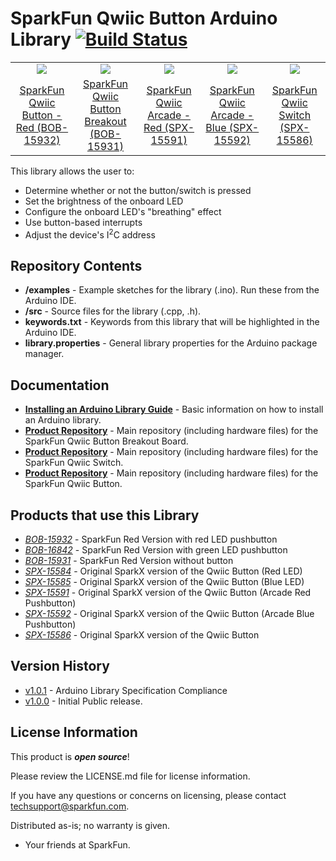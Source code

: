 SparkFun Qwiic Button Arduino Library [![Build Status](https://travis-ci.org/sparkfun/SparkFun_Qwiic_Button_Arduino_Library.svg?branch=master)](https://travis-ci.org/sparkfun/SparkFun_Qwiic_Button_Arduino_Library)
========================================
<table class="table table-hover table-striped table-bordered">
  <tr align="center">
   <td><a href="https://www.sparkfun.com/products/15932"><img src="https://cdn.sparkfun.com/assets/parts/1/4/5/7/3/15932-SparkFun_Qwiic_Button_-_Red-01.jpg"></a></td>
   <td><a href="https://www.sparkfun.com/products/15931"><img src="https://cdn.sparkfun.com/assets/parts/1/4/5/7/2/15931-SparkFun_Qwiic_Button_Breakout-01.jpg"></a></td>
   <td><a href="https://www.sparkfun.com/products/15591"><img src="https://cdn.sparkfun.com//assets/parts/1/4/1/9/8/15591-Qwiic_Arcade_-_Red-01a.jpg"></a></td>
   <td><a href="https://www.sparkfun.com/products/15592"><img src="https://cdn.sparkfun.com//assets/parts/1/4/1/9/9/15592-Qwiic_Arcade_-_Blue-01a.jpg"></a></td>
   <td><a href="https://www.sparkfun.com/products/15586"><img src="https://cdn.sparkfun.com//assets/parts/1/4/1/9/2/15586-Qwiic_Switch__without_microswitch_-01a.jpg"></a></td>
  </tr>
  <tr align="center">
    <td><a href="https://www.sparkfun.com/products/15932">SparkFun Qwiic Button - Red (BOB-15932)</a></td>
    <td><a href="https://www.sparkfun.com/products/15931">SparkFun Qwiic Button Breakout (BOB-15931)</a></td>
    <td><a href="https://www.sparkfun.com/products/15591">SparkFun Qwiic Arcade - Red (SPX-15591)</a></td>
    <td><a href="https://www.sparkfun.com/products/15592">SparkFun Qwiic Arcade - Blue (SPX-15592)</a></td>
    <td><a href="https://www.sparkfun.com/products/15586">SparkFun Qwiic Switch (SPX-15586)</a></td>
  </tr>
</table>


This library allows the user to:

* Determine whether or not the button/switch is pressed 
* Set the brightness of the onboard LED
* Configure the onboard LED's "breathing" effect
* Use button-based interrupts
* Adjust the device's I<sup>2</sup>C address


Repository Contents
-------------------

* **/examples** - Example sketches for the library (.ino). Run these from the Arduino IDE. 
* **/src** - Source files for the library (.cpp, .h).
* **keywords.txt** - Keywords from this library that will be highlighted in the Arduino IDE. 
* **library.properties** - General library properties for the Arduino package manager. 

Documentation
--------------

* **[Installing an Arduino Library Guide](https://learn.sparkfun.com/tutorials/installing-an-arduino-library)** - Basic information on how to install an Arduino library.
* **[Product Repository](https://github.com/sparkfun/Qwiic_Button)** - Main repository (including hardware files) for the SparkFun Qwiic Button Breakout Board.
* **[Product Repository](https://github.com/sparkfunX/Qwiic_Switch)** - Main repository (including hardware files) for the SparkFun Qwiic Switch.
* **[Product Repository](https://github.com/sparkfunX/Qwiic_Button)** - Main repository (including hardware files) for the SparkFun Qwiic Button.

Products that use this Library 
---------------------------------

* [*BOB-15932*](https://www.sparkfun.com/products/15932) - SparkFun Red Version with red LED pushbutton
* [*BOB-16842*](https://www.sparkfun.com/products/16842) - SparkFun Red Version with green LED pushbutton
* [*BOB-15931*](https://www.sparkfun.com/products/15931) - SparkFun Red Version without button
* [*SPX-15584*](https://www.sparkfun.com/products/15584) - Original SparkX version of the Qwiic Button (Red LED)
* [*SPX-15585*](https://www.sparkfun.com/products/15585) - Original SparkX version of the Qwiic Button (Blue LED)
* [*SPX-15591*](https://www.sparkfun.com/products/15591) - Original SparkX version of the Qwiic Button (Arcade Red Pushbutton)
* [*SPX-15592*](https://www.sparkfun.com/products/15592) - Original SparkX version of the Qwiic Button (Arcade Blue Pushbutton)
* [*SPX-15586*](https://www.sparkfun.com/products/15586) - Original SparkX version of the Qwiic Button

Version History
---------------

* [v1.0.1](https://github.com/sparkfun/SparkFun_Qwiic_Button_Arduino_Library/releases/tag/v1.0.1) - Arduino Library Specification Compliance
* [v1.0.0](https://github.com/sparkfun/SparkFun_Qwiic_Button_Arduino_Library/releases/tag/v1.0.0) - Initial Public release.

License Information
-------------------

This product is _**open source**_! 

Please review the LICENSE.md file for license information. 

If you have any questions or concerns on licensing, please contact techsupport@sparkfun.com.

Distributed as-is; no warranty is given.

- Your friends at SparkFun.
